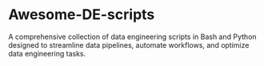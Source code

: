 # Awesome-DE-scripts
A comprehensive collection of data engineering scripts in Bash and Python designed to streamline data pipelines, automate workflows, and optimize data engineering tasks.
